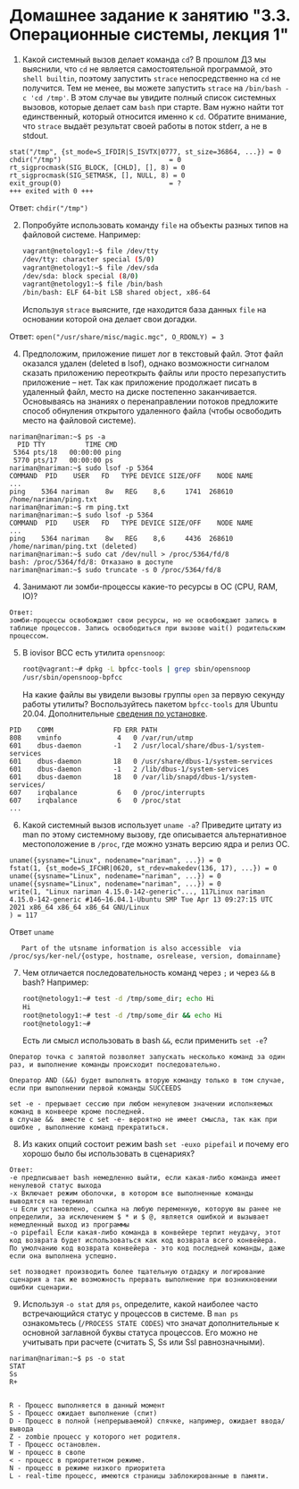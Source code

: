 # Домашнее задание к занятию "3.3. Операционные системы, лекция 1"

1. Какой системный вызов делает команда `cd`? В прошлом ДЗ мы выяснили, что `cd` не является самостоятельной  программой, это `shell builtin`, поэтому запустить `strace` непосредственно на `cd` не получится. Тем не менее, вы можете запустить `strace` на `/bin/bash -c 'cd /tmp'`. В этом случае вы увидите полный список системных вызовов, которые делает сам `bash` при старте. Вам нужно найти тот единственный, который относится именно к `cd`. Обратите внимание, что `strace` выдаёт результат своей работы в поток stderr, а не в stdout.
```
stat("/tmp", {st_mode=S_IFDIR|S_ISVTX|0777, st_size=36864, ...}) = 0
chdir("/tmp")                           = 0
rt_sigprocmask(SIG_BLOCK, [CHLD], [], 8) = 0
rt_sigprocmask(SIG_SETMASK, [], NULL, 8) = 0
exit_group(0)                           = ?
+++ exited with 0 +++
```
Ответ: `chdir("/tmp")`


2. Попробуйте использовать команду `file` на объекты разных типов на файловой системе. Например:
    ```bash
    vagrant@netology1:~$ file /dev/tty
    /dev/tty: character special (5/0)
    vagrant@netology1:~$ file /dev/sda
    /dev/sda: block special (8/0)
    vagrant@netology1:~$ file /bin/bash
    /bin/bash: ELF 64-bit LSB shared object, x86-64
    ```
    Используя `strace` выясните, где находится база данных `file` на основании которой она делает свои догадки.

Ответ: `open("/usr/share/misc/magic.mgc", O_RDONLY) = 3`


4. Предположим, приложение пишет лог в текстовый файл. Этот файл оказался удален (deleted в lsof), однако возможности сигналом сказать приложению переоткрыть файлы или просто перезапустить приложение – нет. Так как приложение продолжает писать в удаленный файл, место на диске постепенно заканчивается. Основываясь на знаниях о перенаправлении потоков предложите способ обнуления открытого удаленного файла (чтобы освободить место на файловой системе).
```
nariman@nariman:~$ ps -a
  PID TTY          TIME CMD
 5364 pts/18   00:00:00 ping
 5770 pts/17   00:00:00 ps
nariman@nariman:~$ sudo lsof -p 5364
COMMAND  PID    USER   FD   TYPE DEVICE SIZE/OFF    NODE NAME
...
ping    5364 nariman    8w   REG    8,6     1741  268610 /home/nariman/ping.txt
nariman@nariman:~$ rm ping.txt
nariman@nariman:~$ sudo lsof -p 5364
COMMAND  PID    USER   FD   TYPE DEVICE SIZE/OFF    NODE NAME
...
ping    5364 nariman    8w   REG    8,6     4436  268610 /home/nariman/ping.txt (deleted)
nariman@nariman:~$ sudo cat /dev/null > /proc/5364/fd/8
bash: /proc/5364/fd/8: Отказано в доступе
nariman@nariman:~$ sudo truncate -s 0 /proc/5364/fd/8

```


4. Занимают ли зомби-процессы какие-то ресурсы в ОС (CPU, RAM, IO)?
```
Ответ:
зомби-процессы освобождают свои ресурсы, но не освобождают запись в таблице процессов. Запись освободиться при вызове wait() родительским процессом.
```


5. В iovisor BCC есть утилита `opensnoop`:
    ```bash
    root@vagrant:~# dpkg -L bpfcc-tools | grep sbin/opensnoop
    /usr/sbin/opensnoop-bpfcc
    ```
    На какие файлы вы увидели вызовы группы `open` за первую секунду работы утилиты? Воспользуйтесь пакетом `bpfcc-tools` для Ubuntu 20.04. Дополнительные [сведения по установке](https://github.com/iovisor/bcc/blob/master/INSTALL.md).
```
PID    COMM               FD ERR PATH
808    vminfo              4   0 /var/run/utmp
601    dbus-daemon        -1   2 /usr/local/share/dbus-1/system-services
601    dbus-daemon        18   0 /usr/share/dbus-1/system-services
601    dbus-daemon        -1   2 /lib/dbus-1/system-services
601    dbus-daemon        18   0 /var/lib/snapd/dbus-1/system-services/
607    irqbalance          6   0 /proc/interrupts
607    irqbalance          6   0 /proc/stat
...
```


6. Какой системный вызов использует `uname -a`? Приведите цитату из man по этому системному вызову, где описывается альтернативное местоположение в `/proc`, где можно узнать версию ядра и релиз ОС.
```
uname({sysname="Linux", nodename="nariman", ...}) = 0
fstat(1, {st_mode=S_IFCHR|0620, st_rdev=makedev(136, 17), ...}) = 0
uname({sysname="Linux", nodename="nariman", ...}) = 0
uname({sysname="Linux", nodename="nariman", ...}) = 0
write(1, "Linux nariman 4.15.0-142-generic"..., 117Linux nariman 4.15.0-142-generic #146~16.04.1-Ubuntu SMP Tue Apr 13 09:27:15 UTC 2021 x86_64 x86_64 x86_64 GNU/Linux
) = 117
```
Ответ `uname`

```
   Part of the utsname information is also accessible  via  /proc/sys/ker‐nel/{ostype, hostname, osrelease, version, domainname}
```

7. Чем отличается последовательность команд через `;` и через `&&` в bash? Например:
    ```bash
    root@netology1:~# test -d /tmp/some_dir; echo Hi
    Hi
    root@netology1:~# test -d /tmp/some_dir && echo Hi
    root@netology1:~#
    ```
    Есть ли смысл использовать в bash `&&`, если применить `set -e`?
```
Оператор точка с запятой позволяет запускать несколько команд за один раз, и выполнение команды происходит последовательно.

Оператор AND (&&) будет выполнять вторую команду только в том случае, если при выполнении первой команды SUCCEEDS

set -e - прерывает сессию при любом ненулевом значении исполняемых команд в конвеере кроме последней.
в случае &&  вместе с set -e- вероятно не имеет смысла, так как при ошибке , выполнение команд прекратиться. 
```
8. Из каких опций состоит режим bash `set -euxo pipefail` и почему его хорошо было бы использовать в сценариях?
```
Ответ:
-e предписывает bash немедленно выйти, если какая-либо команда имеет ненулевой статус выхода 
-x Включает режим оболочки, в котором все выполненные команды выводятся на терминал 
-u Если установлено, ссылка на любую переменную, которую вы ранее не определили, за исключением $ * и $ @, является ошибкой и вызывает немедленный выход из программы
-o pipefail Если какая-либо команда в конвейере терпит неудачу, этот код возврата будет использоваться как код возврата всего конвейера. 
По умолчанию код возврата конвейера - это код последней команды, даже если она выполнена успешно.

set позводяет производить более тщательную отдадку и логирование сценария а так же возможность прервать выполнение при возникновении ошибки сценарии.
```
9. Используя `-o stat` для `ps`, определите, какой наиболее часто встречающийся статус у процессов в системе. В `man ps` ознакомьтесь (`/PROCESS STATE CODES`) что значат дополнительные к основной заглавной буквы статуса процессов. Его можно не учитывать при расчете (считать S, Ss или Ssl равнозначными).
```
nariman@nariman:~$ ps -o stat
STAT
Ss
R+


R - Процесс выполняется в данный момент
S - Процесс ожидает выполнение (спит)
D - Процесс в полной (непрерываемой) спячке, например, ожидает ввода/вывода
Z - zombie процесс у которого нет родителя.
T - Процесс остановлен.
W - процесс в свопе
< - процесс в приоритетном режиме.
N - процесс в режиме низкого приоритета
L - real-time процесс, имеются страницы заблокированные в памяти.
 
```
